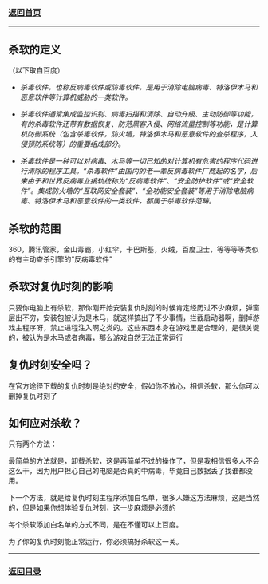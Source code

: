 
### [返回首页](./Home)

***



## 杀软的定义
（以下取自百度）

- _杀毒软件，也称反病毒软件或防毒软件，是用于消除电脑病毒、特洛伊木马和恶意软件等计算机威胁的一类软件。_

- _杀毒软件通常集成监控识别、病毒扫描和清除、自动升级、主动防御等功能，有的杀毒软件还带有数据恢复、防范黑客入侵、网络流量控制等功能，是计算机防御系统（包含杀毒软件，防火墙，特洛伊木马和恶意软件的查杀程序，入侵预防系统等）的重要组成部分。_

- _杀毒软件是一种可以对病毒、木马等一切已知的对计算机有危害的程序代码进行清除的程序工具。“杀毒软件”由国内的老一辈反病毒软件厂商起的名字，后来由于和世界反病毒业接轨统称为“反病毒软件”、“安全防护软件”或“安全软件”。集成防火墙的“互联网安全套装”、“全功能安全套装”等用于消除电脑病毒、特洛伊木马和恶意软件的一类软件，都属于杀毒软件范畴。_

## 杀软的范围
360，腾讯管家，金山毒霸，小红伞，卡巴斯基，火绒，百度卫士，等等等等类似的有主动查杀引擎的“反病毒软件”

## 杀软对复仇时刻的影响
只要你电脑上有杀软，那你刚开始安装复仇时刻的时候肯定经历过不少麻烦，弹窗层出不穷，安装包被认为是木马，就这样搞出了不少事情，拦截启动器啊，删掉游戏主程序呀，禁止进程注入啊之类的。这些东西本身在游戏里是合理的，是很关键的，被认为是木马或者病毒，那么游戏自然无法正常运行

## 复仇时刻安全吗？
在官方途径下载的复仇时刻是绝对的安全，假如你不放心，相信杀软，那么你可以删掉复仇时刻了

## 如何应对杀软？
只有两个方法：

最简单的方法就是，卸载杀软，这是再简单不过的操作了，但是我相信很多人不会这么干，因为用户担心自己的电脑是否真的中病毒，毕竟自己数据丢了找谁都没用。

下一个方法，就是给复仇时刻主程序添加白名单，很多人嫌这方法麻烦，这是当然的，但是如果你想体验复仇时刻，这一步麻烦是必须的

每个杀软添加白名单的方式不同，是在不懂可以上百度。

为了你的复仇时刻能正常运行，你必须搞好杀软这一关。






***
### [返回目录](./常见问题指南)


 
